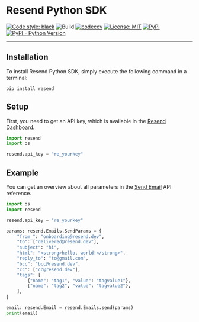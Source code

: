 # Resend Python SDK

[![Code style: black](https://img.shields.io/badge/code%20style-black-000000.svg)](https://github.com/psf/black)
![Build](https://github.com/drish/resend-py/actions/workflows/ci.yaml/badge.svg)
[![codecov](https://codecov.io/gh/drish/resend-py/branch/main/graph/badge.svg?token=GGD39PPFM0)](https://codecov.io/gh/drish/resend-py)
[![License: MIT](https://img.shields.io/badge/License-MIT-blue.svg)](https://opensource.org/licenses/MIT)
[![PyPI](https://img.shields.io/pypi/v/resend)](https://pypi.org/project/resend/)
[![PyPI - Python Version](https://img.shields.io/pypi/pyversions/resend)](https://pypi.org/project/resend)

---

## Installation

To install Resend Python SDK, simply execute the following command in a terminal:

```
pip install resend
```

## Setup

First, you need to get an API key, which is available in the [Resend Dashboard](https://resend.com).

```py
import resend
import os

resend.api_key = "re_yourkey"
```

## Example

You can get an overview about all parameters in the [Send Email](https://resend.com/docs/api-reference/emails/send-email) API reference.

```py
import os
import resend

resend.api_key = "re_yourkey"

params: resend.Emails.SendParams = {
    "from_": "onboarding@resend.dev",
    "to": ["delivered@resend.dev"],
    "subject": "hi",
    "html": "<strong>hello, world!</strong>",
    "reply_to": "to@gmail.com",
    "bcc": "bcc@resend.dev",
    "cc": ["cc@resend.dev"],
    "tags": [
        {"name": "tag1", "value": "tagvalue1"},
        {"name": "tag2", "value": "tagvalue2"},
    ],
}

email: resend.Email = resend.Emails.send(params)
print(email)
```
